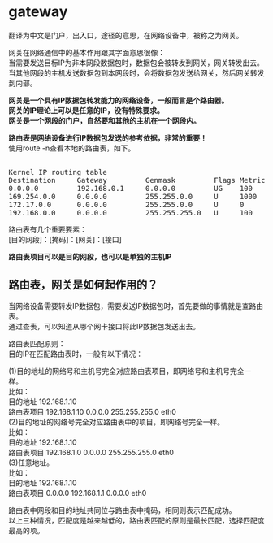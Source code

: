 # gateway      
翻译为中文是门户，出入口，途径的意思，在网络设备中，被称之为网关。    
  
网关在网络通信中的基本作用跟其字面意思很像：    
当需要发送目标IP为非本网段数据包时，数据包会被转发到网关，网关转发出去。    
当其他网段的主机发送数据包到本网段时，会将数据包发送给网关，然后网关转发到内部。    
  
**网关是一个具有IP数据包转发能力的网络设备，一般而言是个路由器。**  
**网关的IP理论上可以是任意的IP，没有特殊要求。**  
**网关是一个网段的门户，自然要和其他的主机在一个网段内。**  
    
**路由表是网络设备进行IP数据包发送的参考依据，非常的重要！**    
使用route -n查看本地的路由表，如下。    
<pre>  
Kernel IP routing table    
Destination     Gateway         Genmask         Flags Metric Ref    Use Iface    
0.0.0.0         192.168.0.1     0.0.0.0         UG    100    0        0 eno1    
169.254.0.0     0.0.0.0         255.255.0.0     U     1000   0        0 eno1    
172.17.0.0      0.0.0.0         255.255.0.0     U     0      0        0 docker0    
192.168.0.0     0.0.0.0         255.255.255.0   U     100    0        0 eno1    
</pre>  
    
路由表有几个重要要素：    
[目的网段]：[掩码]：[网关]：[接口]    
  
**路由表项目可以是目的网段，也可以是单独的主机IP**  
  
## 路由表，网关是如何起作用的？  
当网络设备需要转发IP数据包，需要发送IP数据包时，首先要做的事情就是查路由表。    
通过查表，可以知道从哪个网卡接口将此IP数据包发送出去。    
  
路由表匹配原则：  
目的IP在匹配路由表时，一般有以下情况：  
  
(1)目的地址的网络号和主机号完全对应路由表项目，即网络号和主机号完全一样。  
比如：  
   目的地址    192.168.1.10  
   路由表项目  192.168.1.10  0.0.0.0  255.255.255.0 eth0  
(2)目的地址的网络号完全对应路由表中的项目，即网络号完全一样。  
比如：  
   目的地址    192.168.1.10  
   路由表项目  192.168.1.0   0.0.0.0  255.255.255.0 eth0  
(3)任意地址。  
比如：  
   目的地址    192.168.1.10  
   路由表项目  0.0.0.0  192.168.1.1  0.0.0.0  eth0  
  
路由表中网段和目的地址共同位与路由表中掩码，相同则表示匹配成功。  
以上三种情况，匹配度是越来越低的，路由表匹配的原则是最长匹配，选择匹配度最高的项。  
